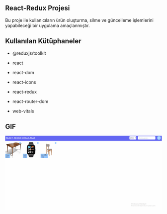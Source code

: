 ## React-Redux Projesi

Bu proje ile kullanıcıların ürün oluşturma, silme ve güncelleme işlemlerini yapabileceği bir uygulama amaçlanmıştır.

## Kullanılan Kütüphaneler

- @reduxjs/toolkit

- react

- react-dom

- react-icons

- react-redux

- react-router-dom

- web-vitals

## GIF

![gif](./public/react-redux-gif.gif)
